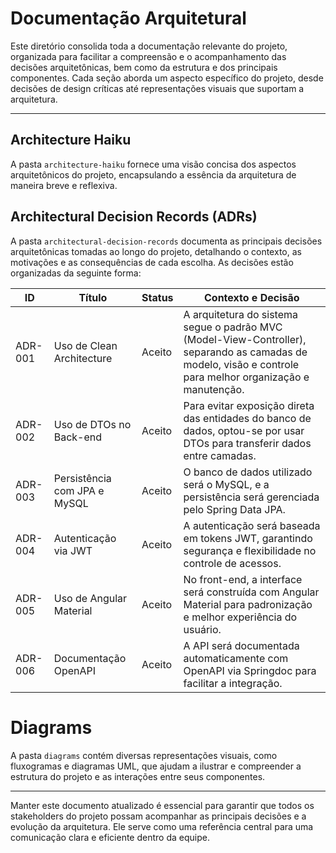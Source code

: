 # Documentação Arquitetural

Este diretório consolida toda a documentação relevante do projeto, organizada para facilitar a compreensão e o acompanhamento das decisões arquitetônicas, bem como da estrutura e dos principais componentes. Cada seção aborda um aspecto específico do projeto, desde decisões de design críticas até representações visuais que suportam a arquitetura.

---

## Architecture Haiku

A pasta `architecture-haiku` fornece uma visão concisa dos aspectos arquitetônicos do projeto, encapsulando a essência da arquitetura de maneira breve e reflexiva.

## Architectural Decision Records (ADRs)

A pasta `architectural-decision-records` documenta as principais decisões arquitetônicas tomadas ao longo do projeto, detalhando o contexto, as motivações e as consequências de cada escolha. As decisões estão organizadas da seguinte forma:

| ID      | Título                       | Status | Contexto e Decisão                                                                                                                                                 |
| ------- | ---------------------------- | ------ | ------------------------------------------------------------------------------------------------------------------------------------------------------------------ |
| ADR-001 | Uso de Clean Architecture    | Aceito | A arquitetura do sistema segue o padrão MVC (Model-View-Controller), separando as camadas de modelo, visão e controle para melhor organização e manutenção. |
| ADR-002 | Uso de DTOs no Back-end      | Aceito | Para evitar exposição direta das entidades do banco de dados, optou-se por usar DTOs para transferir dados entre camadas.                                          |
| ADR-003 | Persistência com JPA e MySQL | Aceito | O banco de dados utilizado será o MySQL, e a persistência será gerenciada pelo Spring Data JPA.                                                                    |
| ADR-004 | Autenticação via JWT         | Aceito | A autenticação será baseada em tokens JWT, garantindo segurança e flexibilidade no controle de acessos.                                                            |
| ADR-005 | Uso de Angular Material      | Aceito | No front-end, a interface será construída com Angular Material para padronização e melhor experiência do usuário.                                                  |
| ADR-006 | Documentação OpenAPI         | Aceito | A API será documentada automaticamente com OpenAPI via Springdoc para facilitar a integração.                                                                      |



# Diagrams

A pasta `diagrams` contém diversas representações visuais, como fluxogramas e diagramas UML, que ajudam a ilustrar e compreender a estrutura do projeto e as interações entre seus componentes.

---

Manter este documento atualizado é essencial para garantir que todos os stakeholders do projeto possam acompanhar as principais decisões e a evolução da arquitetura. Ele serve como uma referência central para uma comunicação clara e eficiente dentro da equipe.